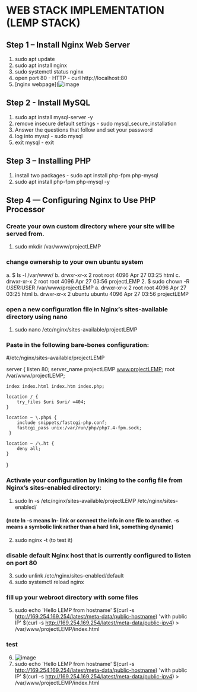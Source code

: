 # WEB STACK IMPLEMENTATION (LEMP STACK)
## Step 1 – Install Nginx Web Server
1. sudo apt update 
2. sudo apt install nginx
3. sudo systemctl status nginx
4. open port 80 - HTTP - curl http://localhost:80
5. [nginx webpage](![image](https://user-images.githubusercontent.com/70109786/116182459-e84aca00-a6e1-11eb-81bb-45b178daf392.png)

## Step 2 - Install MySQL
1.  sudo apt install mysql-server -y
2.  remove insecure default settings - sudo mysql_secure_installation
3.  Answer the questions that follow and set your password
4.  log into mysql - sudo mysql
5.  exit mysql - exit
## Step 3 – Installing PHP
1. install two packages - sudo apt install php-fpm php-mysql
2. sudo apt install php-fpm php-mysql -y
## Step 4 — Configuring Nginx to Use PHP Processor
### Create your own custom directory where your site will be served from.
1. sudo mkdir /var/www/projectLEMP
### change ownership to your own ubuntu system
 a. $ ls -l /var/www/
 b. drwxr-xr-x 2 root root 4096 Apr 27 03:25 html
 c. drwxr-xr-x 2 root root 4096 Apr 27 03:56 projectLEMP
2. $ sudo chown -R $USER:$USER /var/www/projectLEMP
 a. drwxr-xr-x 2 root   root   4096 Apr 27 03:25 html
 b. drwxr-xr-x 2 ubuntu ubuntu 4096 Apr 27 03:56 projectLEMP
### open a new configuration file in Nginx’s sites-available directory using nano
1. sudo nano /etc/nginx/sites-available/projectLEMP
### Paste in the following bare-bones configuration:
#/etc/nginx/sites-available/projectLEMP

server {
    listen 80;
    server_name projectLEMP www.projectLEMP;
    root /var/www/projectLEMP;

    index index.html index.htm index.php;

    location / {
        try_files $uri $uri/ =404;
    }

    location ~ \.php$ {
        include snippets/fastcgi-php.conf;
        fastcgi_pass unix:/var/run/php/php7.4-fpm.sock;
     }

    location ~ /\.ht {
        deny all;
    }

}
### Activate your configuration by linking to the config file from Nginx’s sites-enabled directory:

1. sudo ln -s /etc/nginx/sites-available/projectLEMP /etc/nginx/sites-enabled/
#### (note ln -s means ln- link or connect the info in one file to another. -s means a symbolic link rather than a hard link, something dynamic)
2. sudo nginx -t (to test it)
### disable default Nginx host that is currently configured to listen on port 80
3. sudo unlink /etc/nginx/sites-enabled/default
4. sudo systemctl reload nginx
### fill up your webroot directory with some files
5. sudo echo 'Hello LEMP from hostname' $(curl -s http://169.254.169.254/latest/meta-data/public-hostname) 'with public IP' $(curl -s http://169.254.169.254/latest/meta-data/public-ipv4) > /var/www/projectLEMP/index.html
### test
6. ![image](https://user-images.githubusercontent.com/70109786/116184401-4af19500-a6e5-11eb-8776-ada26c3301ac.png)
7. sudo echo 'Hello LEMP from hostname' $(curl -s http://169.254.169.254/latest/meta-data/public-hostname) 'with public IP' $(curl -s http://169.254.169.254/latest/meta-data/public-ipv4) > /var/www/projectLEMP/index.html

